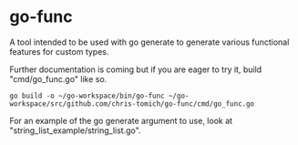 # go-func
A tool intended to be used with go generate to generate various functional features for custom types.

Further documentation is coming but if you are eager to try it, build "cmd/go_func.go" like so.

```
go build -o ~/go-workspace/bin/go-func ~/go-workspace/src/github.com/chris-tomich/go-func/cmd/go_func.go
```

For an example of the go generate argument to use, look at "string_list_example/string_list.go".